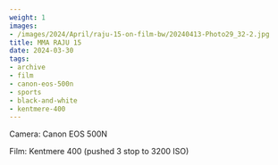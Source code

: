 ```yaml
---
weight: 1
images:
- /images/2024/April/raju-15-on-film-bw/20240413-Photo29_32-2.jpg
title: MMA RAJU 15
date: 2024-03-30
tags:
- archive
- film
- canon-eos-500n
- sports
- black-and-white
- kentmere-400
---
```


Camera: Canon EOS 500N

Film: Kentmere 400 (pushed 3 stop to 3200 ISO)